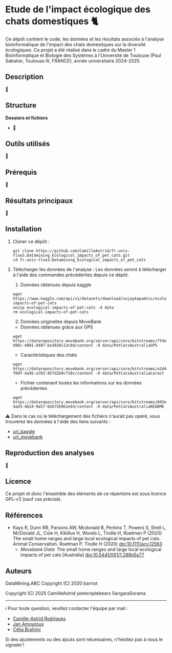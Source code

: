 # Etude de l'impact écologique des chats domestiques 🐈

Ce dépôt contient le code, les données et les résultats associés à l'analyse bioinformatique de l'impact des chats domestiques sur la diversité écologiques. Ce projet a été réalisé dans le cadre du Master 1 Bioinformatique et Biologie des Systèmes à l'Université de Toulouse (Paul Sabatier, Toulouse III, FRANCE), année universitaire 2024-2025.

## Description
:construction:

## Structure
**Dossiers et fichiers**
* :construction:

## Outils utilisés
:construction:

## Prérequis
:construction:

## Résultats principaux
:construction:

## Installation

1. Cloner ce dépôt :
   ```
   git clone https://github.com/CamilleAstrid/fr.univ-tlse3.Datamining_Ecological_impacts_of_pet_cats.git
   cd fr.univ-tlse3.Datamining_Ecological_impacts_of_pet_cats
   ```
2. Télécharger les données de l'analyse :
   Les données seront à télécharger à l'aide des commandes précédentes depuis ce dépôt.
   
   1. Données obtenues depuis kaggle
   ```
   wget https://www.kaggle.com/api/v1/datasets/download/sujaykapadnis/ecological-impacts-of-pet-cats
   unzip ecological-impacts-of-pet-cats -d data
   rm ecological-impacts-of-pet-cats
   ```
   2. Données originelles depuis MoveBank
   * Données obtenues grâce aux GPS
   ```
   wget https://datarepository.movebank.org/server/api/core/bitstreams/7f4eddd5-d98c-4001-8487-ba3020c13c0d/content -O data/PetCatsAustraliaGPS
   ```
   * Caractéristiques des chats
   ```
   wget https://datarepository.movebank.org/server/api/core/bitstreams/a2d483d7-f0df-4a56-a703-857d2b9cf18c/content -O data/PetCatsAustraliaCaract
   ```
   * Fichier contenant toutes les informations sur les données précédentes
   ```
   wget https://datarepository.movebank.org/server/api/core/bitstreams/603e5745-4ad3-4b24-9a57-02675b962e93/content -O data/PetCatsAustraliaREADME
   ```
:warning: Dans le cas où le téléchargement des fichiers n'aurait pas opéré, vous trouverez les données à l'aide des liens suivants :
* [url_kaggle](https://www.kaggle.com/api/v1/datasets/download/sujaykapadnis/ecological-impacts-of-pet-cats)
* [url_movebank](https://datarepository.movebank.org/entities/datapackage/0a9bcb2a-f031-42e7-8027-a87c09b30804)

## Reproduction des analyses
:construction:

## Licence
Ce projet et donc l'ensemble des éléments de ce répertoire est sous licence GPL-v3 (sauf cas précisé).

## Références
* Kays R, Dunn RR, Parsons AW, Mcdonald B, Perkins T, Powers S, Shell L, McDonald JL, Cole H, Kikillus H, Woods L, Tindle H, Roetman P (2020) The small home ranges and large local ecological impacts of pet cats. Animal Conservation. Roetman P, Tindle H (2020) [doi:10.1111/acv.12563](https://zslpublications.onlinelibrary.wiley.com/doi/10.1111/acv.12563)
   * *Movebank Data*: The small home ranges and large local ecological impacts of pet cats [Australia] [doi:10.5441/001/1.289p5s77](https://datarepository.movebank.org/entities/datapackage/0a9bcb2a-f031-42e7-8027-a87c09b30804)

## Auteurs

DataMining.ABC
Copyright (C) 2020  barriot

Copyright (C) 2025 CamilleAstrid yeetersplebears SangaraSorama

---
ℹ️ Pour toute question, veuillez contacter l'équipe par mail :
* [Camille-Astrid Rodrigues](mailto:camilleastrid.cr@gmail.com)
* [Jan Amouroux](mailto:jan.amouroux@univ-tlse3.fr)
* [Célia Brahimi](mailto:celia.brahimi@univ-tlse3.fr)
  
Si des ajustements ou des ajouts sont nécessaires, n'hésitez pas à nous le signaler !
